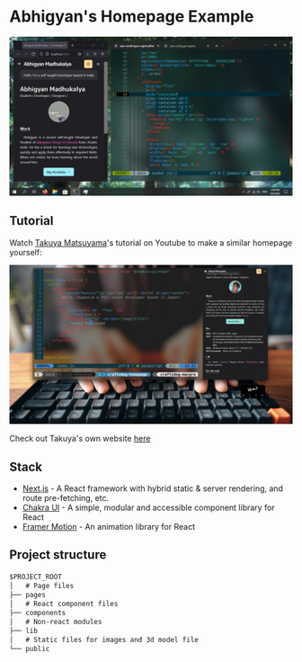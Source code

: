 # Abhigyan's Homepage Example

![header](./docs/thumb-abhigyan.jpg)

## Tutorial

Watch [Takuya Matsuyama](https://github.com/craftzdog)'s tutorial on Youtube to make a similar homepage yourself:

[![takuya's tutorial](./docs/thumb-takuya.png)](https://www.youtube.com/watch?v=bSMZgXzC9AA)

Check out Takuya's own website [here](https://craftz.dog)

## Stack

- [Next.js](https://nextjs.org/) - A React framework with hybrid static & server rendering, and route pre-fetching, etc.
- [Chakra UI](https://chakra-ui.com/) - A simple, modular and accessible component library for React
- [Framer Motion](https://www.framer.com/motion/) - An animation library for React

## Project structure

```
$PROJECT_ROOT
│   # Page files
├── pages
│   # React component files
├── components
│   # Non-react modules
├── lib
│   # Static files for images and 3d model file
└── public
```
